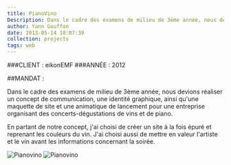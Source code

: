 ```yaml
---
title: PianoVino
Description: Dans le cadre des examens de milieu de 3ème année, nous devions réaliser un concept de communication, une identité graphique, ainsi qu'une maquette de site et une animatique de lancement pour une entreprise organisant des concerts-dégustations de vins et de piano.
author: Yann Gouffon
date: 2013-05-14 18:07:39
collection: projects
tags: web
---
```


###CLIENT : eikonEMF
###ANNÉE : 2012

##MANDAT :

Dans le cadre des examens de milieu de 3ème année, nous devions réaliser un concept de communication, une identité graphique, ainsi qu'une maquette de site et une animatique de lancement pour une entreprise organisant des concerts-dégustations de vins et de piano.

En partant de notre concept, j'ai choisi de créer un site à la fois épuré et reprenant les couleurs du vin. J'ai choisi aussi de mettre en valeur l'artiste et le vin avant les informations concernant la soirée. 

![Pianovino](http://staging.yago.io/content/images/pianovinologo.jpg.jpg)
![Pianovino](http://staging.yago.io/content/images/pianovinosite.jpg.jpg)
